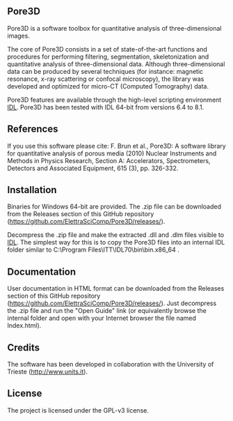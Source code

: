 ## Pore3D

Pore3D is a software toolbox for quantitative analysis of three-dimensional images.

The core of Pore3D consists in a set of state-of-the-art functions and procedures for performing filtering, segmentation, skeletonization and quantitative analysis of three-dimensional data. Although three-dimensional data can be produced by several techniques (for instance: magnetic resonance, x-ray scattering or confocal microscopy), the library was developed and optimized for micro-CT (Computed Tomography) data.

Pore3D features are available through the high-level scripting environment [IDL](http://www.harrisgeospatial.com/ProductsandSolutions/GeospatialProducts/IDL.aspx). Pore3D has been tested with IDL 64-bit from versions 6.4 to 8.1.

## References

If you use this software please cite: F. Brun et al., Pore3D: A software library for quantitative analysis of porous media (2010) Nuclear Instruments and Methods in Physics Research, Section A: Accelerators, Spectrometers, Detectors and Associated Equipment, 615 (3), pp. 326-332.

## Installation

Binaries for Windows 64-bit are provided. The .zip file can be downloaded from the Releases section of this GitHub repository (https://github.com/ElettraSciComp/Pore3D/releases/).

Decompress the .zip file and make the extracted .dll and .dlm files visible to [IDL](http://www.harrisgeospatial.com/ProductsandSolutions/GeospatialProducts/IDL.aspx). The simplest way for this is to copy the Pore3D files into an internal IDL folder similar to C:\Program Files\ITT\IDL70\bin\bin.x86_64 . 

## Documentation

User documentation in HTML format can be downloaded from the Releases section of this GitHub repository (https://github.com/ElettraSciComp/Pore3D/releases/). Just decompress the .zip file and run the "Open Guide" link (or equivalently browse the internal folder and open with your Internet browser the file named Index.html).

## Credits

The software has been developed in collaboration with the University of Trieste (http://www.units.it).

## License

The project is licensed under the GPL-v3 license.
